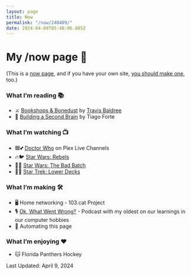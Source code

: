 ```yaml
---
layout: page
title: Now
permalink: "/now/240409/"
date: 2024-04-09T05:48:06.885Z
---
```


# My /now page 📆

(This is a [now page](https://nownownow.com/about), and if you have your own site, [you should make one](https://nownownow.com/about), too.)

### What I’m reading 📚


- ⚔️ [Bookshops & Bonedust](https://www.goodreads.com/book/show/65213543-bookshops-bonedust) by [Travis Baldree](https://www.goodreads.com/author/show/22182916.Travis_Baldree)
- 🧠 [Building a Second Brain](https://www.buildingasecondbrain.com/book) by Tiago Forte


### What I’m watching 📺

- 🟦💕 [Doctor Who](https://thetvdb.com/series/doctor-who) on Plex Live Channels
- 🔥🐦 [Star Wars: Rebels](https://thetvdb.com/series/star-wars-rebels)
- 👨👨 [Star Wars: The Bad Batch](https://thetvdb.com/series/the-bad-batch)
- 🌠🚢 [Star Trek: Lower Decks](https://thetvdb.com/series/star-trek-lower-decks)

### What I’m making 🛠️

- 🖥️ Home networking - 103.cat Project
- 🎙️ [Ok, What Went Wrong?](https://www.okwhatwentwrong.com) - Podcast with my oldest on our learnings in our computer hobbies
- 🤖 Automating this page

### What I’m enjoying ♥️

- 🐱 Florida Panthers Hockey

Last Updated: April 9, 2024
